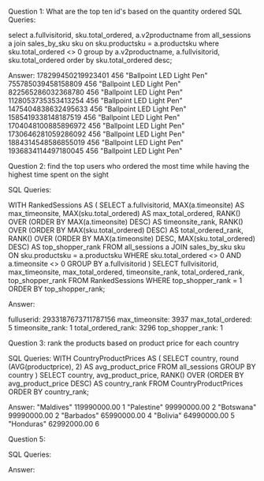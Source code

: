 Question 1: 
What are the top ten id's based on the quantity ordered
SQL Queries:
 
select a.fullvisitorid, sku.total_ordered, a.v2productname
from all_sessions a
join sales_by_sku sku on sku.productsku = a.productsku
where sku.total_ordered <> 0
group by a.v2productname, a.fullvisitorid, sku.total_ordered
order by sku.total_ordered desc;


Answer: 
178299450219923401	456	"Ballpoint LED Light Pen"
755785039458158809	456	"Ballpoint LED Light Pen"
822565286032368780	456	"Ballpoint LED Light Pen"
1128053735353413254	456	"Ballpoint LED Light Pen"
1475404838632495633	456	"Ballpoint LED Light Pen"
1585419338148187519	456	"Ballpoint LED Light Pen"
1704048100885896972	456	"Ballpoint LED Light Pen"
1730646281059286092	456	"Ballpoint LED Light Pen"
1884314548586855019	456	"Ballpoint LED Light Pen"
1936834114497180045	456	"Ballpoint LED Light Pen"


Question 2: find the top users who ordered the most time while having the highest time spent on the sight 

SQL Queries:

WITH RankedSessions AS (
    SELECT 
        a.fullvisitorid, 
        MAX(a.timeonsite) AS max_timeonsite,
        MAX(sku.total_ordered) AS max_total_ordered,
        RANK() OVER (ORDER BY MAX(a.timeonsite) DESC) AS timeonsite_rank,
        RANK() OVER (ORDER BY MAX(sku.total_ordered) DESC) AS total_ordered_rank,
        RANK() OVER (ORDER BY MAX(a.timeonsite) DESC, MAX(sku.total_ordered) DESC) AS top_shopper_rank
    FROM 
        all_sessions a
    JOIN 
        sales_by_sku sku ON sku.productsku = a.productsku
    WHERE 
        sku.total_ordered <> 0
        AND a.timeonsite <> 0
    GROUP BY 
        a.fullvisitorid
)
SELECT 
    fullvisitorid,
    max_timeonsite,
    max_total_ordered,
    timeonsite_rank,
    total_ordered_rank,
    top_shopper_rank
FROM 
    RankedSessions
WHERE 
    top_shopper_rank = 1
ORDER BY 
    top_shopper_rank;


Answer:

fulluserid: 2933187673711787156	max_timeonsite: 3937	max_total_ordered: 5	timeonsite_rank: 1	total_ordered_rank: 3296 
top_shopper_rank:	1



Question 3: rank the products based on product price for each country

SQL Queries:
WITH CountryProductPrices AS (
    SELECT 
        country,
        round (AVG(productprice), 2) AS avg_product_price
    FROM 
        all_sessions
    GROUP BY 
        country
)
SELECT 
    country,
    avg_product_price,
    RANK() OVER (ORDER BY avg_product_price DESC) AS country_rank
FROM 
    CountryProductPrices
ORDER BY 
    country_rank;


Answer:
"Maldives"	119990000.00	1
"Palestine"	99990000.00	2
"Botswana"	99990000.00	2
"Barbados"	65990000.00	4
"Bolivia"	64990000.00	5
"Honduras"	62992000.00	6


Question 5: 

SQL Queries:

Answer:
